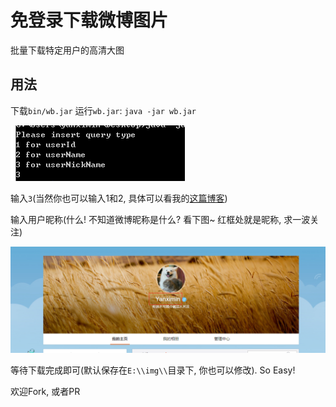 # 免登录下载微博图片

批量下载特定用户的高清大图

## 用法

下载`bin/wb.jar`
运行`wb.jar`: `java -jar wb.jar`

![](img/2.png)  



输入`3`(当然你也可以输入1和2, 具体可以看我的[这篇博客](http://blog.yanximin.site/2017/09/05/weibo-userid-containerid/))

输入用户昵称(什么! 不知道微博昵称是什么? 看下图~ 红框处就是昵称, 求一波关注)

![](img/1.png)  

等待下载完成即可(默认保存在`E:\\img\\`目录下, 你也可以修改). So Easy!

欢迎Fork, 或者PR
